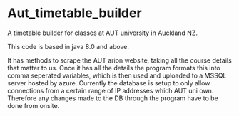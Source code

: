 # Aut_timetable_builder
A timetable builder for classes at AUT university in Auckland NZ.

This code is based in java 8.0 and above.

It has methods to scrape the AUT arion website, taking all the course details that matter to us. 
Once it has all the details the program formats this into comma seperated variables, which is then used
and uploaded to a MSSQL server hosted by azure. Currently the database is setup to only allow connections 
from a certain range of IP addresses which AUT uni own. Therefore any changes made to the DB through the program 
have to be done from onsite.

